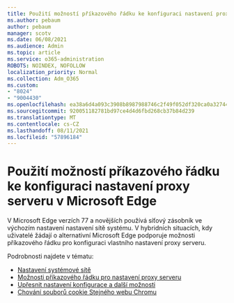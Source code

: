 ```yaml
---
title: Použití možností příkazového řádku ke konfiguraci nastavení proxy serveru v Microsoft Edge
ms.author: pebaum
author: pebaum
manager: scotv
ms.date: 06/08/2021
ms.audience: Admin
ms.topic: article
ms.service: o365-administration
ROBOTS: NOINDEX, NOFOLLOW
localization_priority: Normal
ms.collection: Adm_O365
ms.custom:
- "8024"
- "9004430"
ms.openlocfilehash: ea38a6d4a093c3908b8987988746c2f49f052df320ca0a327446435389a90ce9
ms.sourcegitcommit: 920051182781bd97ce4d4d6fbd268cb37b84d239
ms.translationtype: MT
ms.contentlocale: cs-CZ
ms.lasthandoff: 08/11/2021
ms.locfileid: "57896184"
---
```

# <a name="use-command-line-options-to-configure-proxy-settings-in-microsoft-edge"></a>Použití možností příkazového řádku ke konfiguraci nastavení proxy serveru v Microsoft Edge

V Microsoft Edge verzích 77 a novějších používá síťový zásobník ve výchozím nastavení nastavení sítě systému. V hybridních situacích, kdy uživatelé žádají o alternativní Microsoft Edge podporuje možnosti příkazového řádku pro konfiguraci vlastního nastavení proxy serveru. 

Podrobnosti najdete v tématu:

- [Nastavení systémové sítě](https://docs.microsoft.com/deployedge/edge-learnmore-cmdline-options-proxy-settings#system-network-settings)
- [Možnosti příkazového řádku pro nastavení proxy serveru](https://docs.microsoft.com/deployedge/edge-learnmore-cmdline-options-proxy-settings#system-network-settings)
- [Upřesnit nastavení konfigurace a další možnosti](https://go.microsoft.com/fwlink/?linkid=2134293)
- [Chování souborů cookie Stejného webu Chromu](https://docs.microsoft.com/office365/troubleshoot/miscellaneous/chrome-behavior-affects-applications)